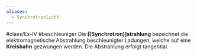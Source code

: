 ```yaml
---
aliases:
  - Synchrotronlicht
---
```


#class/Ex-IV #beschleuniger 
Die **[[Synchrotron]]strahlung** bezeichnet die elektromagnetische Abstrahlung beschleunigter Ladungen, welche auf eine **Kreisbahn** gezwungen werden. 
Die Abstrahlung erfolgt tangential.